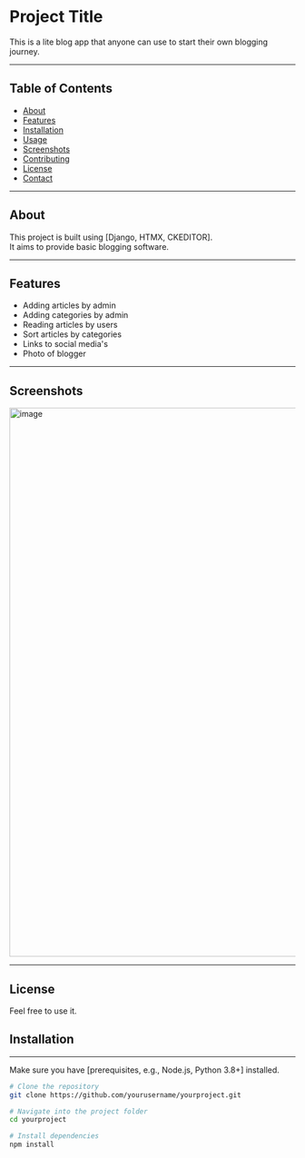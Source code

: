 # Project Title

This is a lite blog app that anyone can use to start their own blogging journey.

---

## Table of Contents
- [About](#about)  
- [Features](#features)  
- [Installation](#installation)  
- [Usage](#usage)  
- [Screenshots](#screenshots)  
- [Contributing](#contributing)  
- [License](#license)  
- [Contact](#contact)  

---

## About

This project is built using [Django, HTMX, CKEDITOR].  
It aims to provide basic blogging software.

---

## Features

- Adding articles by admin
- Adding categories by admin
- Reading articles by users
- Sort articles by categories
- Links to social media's
- Photo of blogger

---

## Screenshots

<img width="1831" height="967" alt="image" src="https://github.com/user-attachments/assets/2fb7fcb3-002a-49e5-82bd-ca709023a45e" />

---

## License

Feel free to use it.

## Installation

---

Make sure you have [prerequisites, e.g., Node.js, Python 3.8+] installed.

```bash
# Clone the repository
git clone https://github.com/yourusername/yourproject.git

# Navigate into the project folder
cd yourproject

# Install dependencies
npm install



